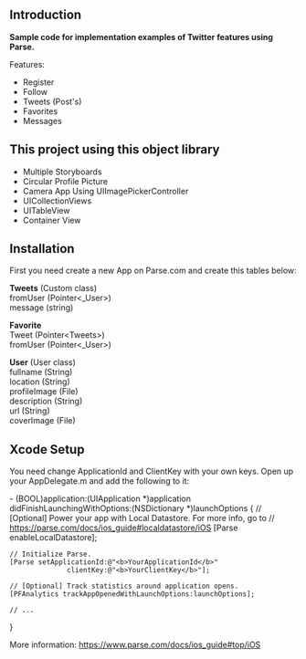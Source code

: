 Introduction
------------

<b>Sample code for implementation examples of Twitter features using Parse.</b>

Features: <br>
* Register
* Follow
* Tweets (Post's)
* Favorites
* Messages
 
This project using this object library
------------

- Multiple Storyboards
- Circular Profile Picture
- Camera App Using UIImagePickerController
- UICollectionViews
- UITableView
- Container View


Installation
------------

First you need create a new App on Parse.com and create this tables below:

<b>Tweets</b> (Custom class)<br>
fromUser (Pointer\<_User\>)<br>
message (string)<br>

<b>Favorite</b><br>
Tweet (Pointer\<Tweets\>)<br>
fromUser (Pointer\<_User\>)<br>

<b>User</b> (User class)<br>
fullname (String)<br>
location (String)<br>
profileImage (File)<br>
description (String)<br>
url (String)<br>
coverImage (File)<br>

Xcode Setup
------------

You need change ApplicationId and ClientKey with your own keys. Open up your AppDelegate.m and add the following to it:

\- (BOOL)application:(UIApplication *)application didFinishLaunchingWithOptions:(NSDictionary *)launchOptions {
    // [Optional] Power your app with Local Datastore. For more info, go to
    // https://parse.com/docs/ios_guide#localdatastore/iOS
    [Parse enableLocalDatastore];
 
    // Initialize Parse.
    [Parse setApplicationId:@"<b>YourApplicationId</b>"
                  clientKey:@"<b>YourClientKey</b>"];
 
    // [Optional] Track statistics around application opens.
    [PFAnalytics trackAppOpenedWithLaunchOptions:launchOptions];
 
    // ...
}

More information: https://www.parse.com/docs/ios_guide#top/iOS


